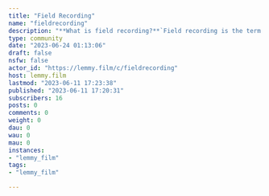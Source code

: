 ```yaml
---
title: "Field Recording" 
name: "fieldrecording"
description: "**What is field recording?**`Field recording is the term used for an audio recording produced outside a recording studio, and the term applies to recordings of both natural and human-produced sounds. It also applies to sound recordings like electromagnetic fields or vibrations using different microphones like a passive magnetic antenna for electromagnetic recordings or contact microphones. For underwater field recordings, a field recordist uses hydrophones to capture the sounds and/or movements of whales, or other aquatic organisms. These recordings are very useful for sound designers.` - [Wikipedia](https://en.wikipedia.org/wiki/Field_recording)"
type: community
date: "2023-06-24 01:13:06"
draft: false
nsfw: false
actor_id: "https://lemmy.film/c/fieldrecording"
host: lemmy.film
lastmod: "2023-06-11 17:23:38"
published: "2023-06-11 17:20:31"
subscribers: 16
posts: 0
comments: 0
weight: 0
dau: 0
wau: 0
mau: 0
instances:
- "lemmy_film"
tags: 
- "lemmy_film"

---
```

